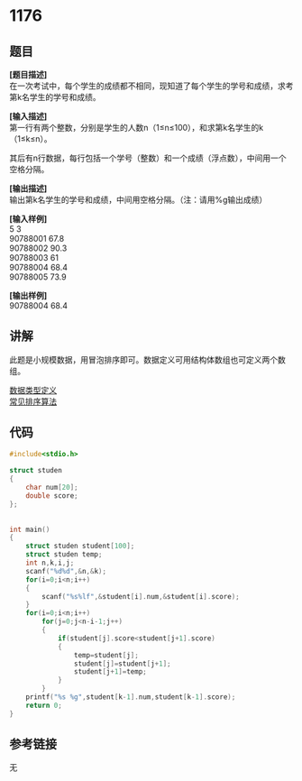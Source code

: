# 1176
## 题目  
**[题目描述]**  
在一次考试中，每个学生的成绩都不相同，现知道了每个学生的学号和成绩，求考第k名学生的学号和成绩。  

**[输入描述]**   
第一行有两个整数，分别是学生的人数n（1≤n≤100），和求第k名学生的k（1≤k≤n）。  

其后有n行数据，每行包括一个学号（整数）和一个成绩（浮点数），中间用一个空格分隔。  

**[输出描述]**  
输出第k名学生的学号和成绩，中间用空格分隔。（注：请用%g输出成绩）  

**[输入样例]**  
5 3  
90788001 67.8  
90788002 90.3  
90788003 61  
90788004 68.4  
90788005 73.9  

**[输出样例]**  
90788004 68.4  

## 讲解    
此题是小规模数据，用冒泡排序即可。数据定义可用结构体数组也可定义两个数组。  

[数据类型定义](a)  
[常见排序算法](a)  

## 代码   

```cpp
#include<stdio.h>  
 
struct studen  
{  
	char num[20];  
	double score;   
};  
 
 
int main()  
{  
	struct studen student[100];  
	struct studen temp;  
	int n,k,i,j;  
	scanf("%d%d",&n,&k);  
	for(i=0;i<n;i++)  
	{  
		scanf("%s%lf",&student[i].num,&student[i].score);  
	}  
	for(i=0;i<n;i++)  
		for(j=0;j<n-i-1;j++)  
		{   
			if(student[j].score<student[j+1].score)  
			{  
				temp=student[j];  
				student[j]=student[j+1];  
				student[j+1]=temp;  
			}  
		}  
	printf("%s %g",student[k-1].num,student[k-1].score);  
	return 0;  
}  
```

## 参考链接  
无  
